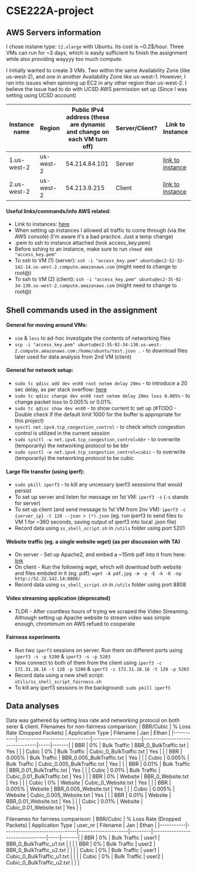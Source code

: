 # CSE222A-project

## AWS Servers information
I chose instane type: `t2.xlarge` with Ubuntu. Its cost is ~0.2$/hour. Three VMs can run for ~3 days, which is easily sufficient to finish the assignment while also providing wayyyy too much compute.

I initially wanted to create 3 VMs. Two within the same Availability Zone (like us-west-2), and one in another Availability Zone like us-west-1. However, I ran into issues when spinning up EC2 in any other region than us-west-2. I believe the issue had to do with UCSD AWS permission set up (Since I was setting using UCSD account)

| Instance name | Region | Public IPv4 address (these are dynamic and change on each VM turn off)  | Server/Client?   | Link to Instance |
|---------------|----------|----------|----------|------------------|
|   1.us-west-2       |   us-west-2  |   54.214.84.101|   Server  | [link to instance](https://us-west-2.console.aws.amazon.com/ec2/home?region=us-west-2#InstanceDetails:instanceId=i-0a12e67effb95a521)      |
|   2.us-west-2       |   us-west-2  |   54.213.9.215  |   Client  | [link to instance](https://us-west-2.console.aws.amazon.com/ec2/home?region=us-west-2#InstanceDetails:instanceId=i-07929b2333abd47c0)      |

#### Useful links/commands/info AWS related:
* Link to instances: [here](https://us-west-2.console.aws.amazon.com/ec2/home?region=us-west-2#Instances:instanceState=running)
* When setting up instances I allowed all traffic to come through (via the AWS console) (I'm aware it's a bad practice. Just a temp change)
* .pem to ssh to instance attached (look access_key.pem)
* Before sshing to an instance, make sure to run `chmod 400 "access_key.pem"`
* To ssh to VM (1) (server): `ssh -i "access_key.pem" ubuntu@ec2-52-32-142-14.us-west-2.compute.amazonaws.com` (might need to change to root@)
* To ssh to VM (2) (client): `ssh -i "access_key.pem" ubuntu@ec2-35-92-34-130.us-west-2.compute.amazonaws.com` (might need to change to root@)


## Shell commands used in the assignment

#### General for moving around VMs:
* `vim` & `less` to ad-hoc investigate the contents of networking files
* `scp -i "access_key.pem" ubuntu@ec2-35-92-34-130.us-west-2.compute.amazonaws.com:/home/ubuntu/test.json .` - to download files later used for data analysis from 2nd VM (client)

#### General for network setup:
* `sudo tc qdisc add dev enX0 root netem delay 20ms` - to introduce a 20 sec delay, as per stack overflow: [here](https://serverfault.com/questions/787006/how-to-add-latency-and-bandwidth-limit-interface-using-tc)
* `sudo tc qdisc change dev enX0 root netem delay 20ms loss 0.005%` - to change packet loss to 0.005% or 0.01%.
* `sudo tc qdisc show dev enX0` - to show current tc set up (#TODO - Double check if the default limit 1000 for the buffer is appropriate for this project)
* `sysctl net.ipv4.tcp_congestion_control` - to check which congestion control is utilized in the current session
* `sudo sysctl -w net.ipv4.tcp_congestion_control=bbr` - to overwrite (temporarily) the networking protocol to be bbr
* `sudo sysctl -w net.ipv4.tcp_congestion_control=cubic` - to overwrite (temporarily) the networking protocol to be cubic

#### Large file transfer (using iperf):
* `sudo pkill iperf3` - to kill any uncessary iperf3 sesssions that would persist
* To set up server and listen for message on 1st VM: `iperf3 -s` (`-s` stands for server)
* To set up client (and send message to 1st VM from 2nv VM): `iperf3 -c {server_ip} -t 120 --json > (*).json` (eg. run iperf3 to send files to VM 1 for ~360 seconds, saving output of iperf3 into local .json file)
* Record data using `ss_shell_script.sh` in `/utils` folder using port 5201

#### Website traffic (eg. a single website wget) (as per discussion with TA)
<!-- * Copy a website using httrack: `sudo httrack https://www.megamillions.com/` & set up Apache2 server to host that website. -->
* On server - Set up Apache2, and embed a ~15mb pdf into it from here: [link](https://files.testfile.org/PDF/50MB-TESTFILE.ORG.pdf)
* On client - Run the following wget, which will download both website and files embded in it (eg. pdf): `wget -A pdf,jpg -m -p -E -k -K -np http://52.32.142.14:8808/`
* Record data using `ss_shell_script.sh` in `/utils` folder using port 8808


#### Video streaming application (deprecated)
* TLDR - After countless hours of trying we scraped the Video Streaming. Although setting up Apache website to stream video was simple enough, chromimum on AWS refued to cooperate


#### Fairness experiments
* Run two `iperf3` sessions on server. Run them on different ports using `iperf3 -s -p 5200` & `iperf3 -s -p 5203`
* Now connect to both of them from the client using `iperf3 -c 172.31.28.16 -t 120 -p 5200` & `iperf3 -c 172.31.28.16 -t 120 -p 5203`
* Record data using a new shell script: `utils/ss_shell_script_fairness.sh`
* To kill any iperf3 sessions in the background: `sudo pkill iperf3`


## Data analyses
Data was gathered by setting loss rate and networking protocol on both serer & client.
Filenames for non-fairness comparison:
| BBR/Cubic | % Loss Rate (Dropped Packets) | Application Type    | Filename                        | Jan | Ethan |
|-----------|-------------------------------|---------------------|---------------------------------|-----|-------|
| BBR       | 0%                            | Bulk Traffic        | BBR_0_BulkTraffic.txt           |  Yes   |    |
| Cubic     | 0%                            | Bulk Traffic        | Cubic_0_BulkTraffic.txt         |  Yes   |    |
| BBR       | 0.005%                        | Bulk Traffic        | BBR_0.005_BulkTraffic.txt       |  Yes   |    |
| Cubic     | 0.005%                        | Bulk Traffic        | Cubic_0.005_BulkTraffic.txt     |  Yes   |    |
| BBR       | 0.01%                         | Bulk Traffic        | BBR_0.01_BulkTraffic.txt        |  Yes   |    |
| Cubic     | 0.01%                         | Bulk Traffic        | Cubic_0.01_BulkTraffic.txt      |  Yes   |    |
| BBR       | 0%                            | Website             | BBR_0_Website.txt               |  Yes   |    |
| Cubic     | 0%                            | Website             | Cubic_0_Website.txt             |  Yes   |    |
| BBR       | 0.005%                        | Website             | BBR_0.005_Website.txt           |  Yes   |    |
| Cubic     | 0.005%                        | Website             | Cubic_0.005_Website.txt         |  Yes   |    |
| BBR       | 0.01%                         | Website             | BBR_0.01_Website.txt            |  Yes   |    |
| Cubic     | 0.01%                         | Website             | Cubic_0.01_Website.txt          |  Yes   |    |


Filenames for fairness comparison:
| BBR/Cubic | % Loss Rate (Dropped Packets) | Application Type    | user_nr | Filename                        | Jan | Ethan |
|-----------|-------------------------------|---------------------|---------|---------------------------------|-----|-------|
| BBR       | 0%                            | Bulk Traffic        |  user1  | BBR_0_BulkTraffic_u1.txt        |     |       |
| BBR       | 0%                            | Bulk Traffic        |  user2  | BBR_0_BulkTraffic_u2.txt        |     |       |
| Cubic     | 0%                            | Bulk Traffic        |  user1  | Cubic_0_BulkTraffic_u1.txt      |     |       |
| Cubic     | 0%                            | Bulk Traffic        |  user2  | Cubic_0_BulkTraffic_u2.txt      |     |       |